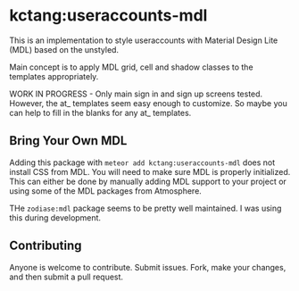 # kctang:useraccounts-mdl

This is an implementation to style useraccounts with Material Design Lite (MDL) based on the unstyled.

Main concept is to apply MDL grid, cell and shadow classes to the templates appropriately.

WORK IN PROGRESS - Only main sign in and sign up screens tested. However, the at_ templates seem easy enough to customize. So maybe you can help to fill in the blanks for any at_ templates. 


## Bring Your Own MDL

Adding this package with `meteor add kctang:useraccounts-mdl` does not install CSS from MDL. You will need to make sure MDL is properly initialized. This can either be done by manually adding MDL support to your project or using some of the MDL packages from Atmosphere.

THe `zodiase:mdl` package seems to be pretty well maintained. I was using this during development.

## Contributing

Anyone is welcome to contribute. Submit issues. Fork, make your changes, and then submit a pull request.
